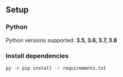 ## Setup

### Python

Python versions supported: **3.5, 3.6, 3.7, 3.8**

### Install dependencies

```bash
py -m pip install -r requirements.txt
```